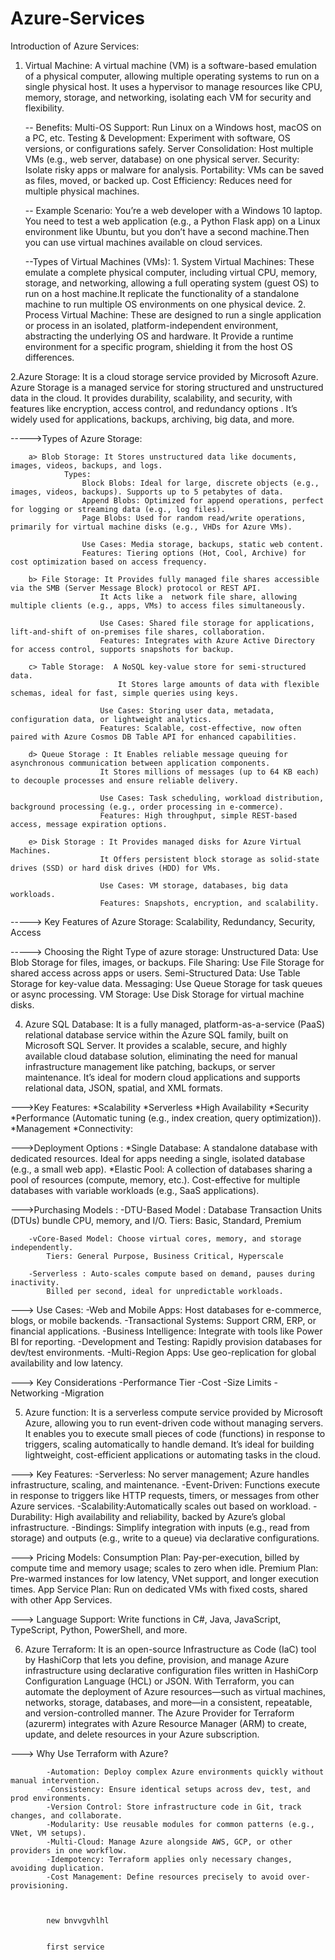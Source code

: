 # Azure-Services
Introduction of Azure Services: 

1. Virtual Machine: A virtual machine (VM) is a software-based emulation of a physical computer, allowing multiple operating systems to run on a single physical host.
                    It uses a hypervisor to manage resources like CPU, memory, storage, and networking, isolating each VM for security and flexibility.

    -- Benefits: 
              Multi-OS Support: Run Linux on a Windows host, macOS on a PC, etc.
              Testing & Development: Experiment with software, OS versions, or configurations safely.
              Server Consolidation: Host multiple VMs (e.g., web server, database) on one physical server.
              Security: Isolate risky apps or malware for analysis.
              Portability: VMs can be saved as files, moved, or backed up.
              Cost Efficiency: Reduces need for multiple physical machines.

    -- Example Scenario:
             You’re a web developer with a Windows 10 laptop. You need to test a web application (e.g., a Python Flask app) on a Linux environment like Ubuntu,
             but you don’t have a second machine.Then you can use virtual machines available on cloud services.

   --Types of Virtual Machines (VMs):
               1. System Virtual Machines: These emulate a complete physical computer, including virtual CPU, memory, storage, and networking, allowing a full operating system
                                          (guest OS) to run on a host machine.It replicate the functionality of a standalone machine to run multiple OS environments on one physical device.
               2. Process Virtual Machine: These are designed to run a single application or process in an isolated, platform-independent environment, abstracting the underlying OS and hardware.
                                           It Provide a runtime environment for a specific program, shielding it from the host OS differences.

                                        

2.Azure Storage: It is a cloud storage service provided by Microsoft Azure. Azure Storage is a managed service for storing structured and      unstructured data in the cloud. It provides durability, scalability, and security, with features like encryption, access control, and redundancy options . It’s widely used for applications, backups, archiving, big data, and more.

----->Types of Azure Storage:

        a> Blob Storage: It Stores unstructured data like documents, images, videos, backups, and logs.
                Types:
                    Block Blobs: Ideal for large, discrete objects (e.g., images, videos, backups). Supports up to 5 petabytes of data.
                    Append Blobs: Optimized for append operations, perfect for logging or streaming data (e.g., log files).
                    Page Blobs: Used for random read/write operations, primarily for virtual machine disks (e.g., VHDs for Azure VMs).

                    Use Cases: Media storage, backups, static web content.
                    Features: Tiering options (Hot, Cool, Archive) for cost optimization based on access frequency.

        b> File Storage: It Provides fully managed file shares accessible via the SMB (Server Message Block) protocol or REST API.
                        It Acts like a  network file share, allowing multiple clients (e.g., apps, VMs) to access files simultaneously.

                        Use Cases: Shared file storage for applications, lift-and-shift of on-premises file shares, collaboration.
                        Features: Integrates with Azure Active Directory for access control, supports snapshots for backup.

        c> Table Storage:  A NoSQL key-value store for semi-structured data.
                            It Stores large amounts of data with flexible schemas, ideal for fast, simple queries using keys.
                    
                        Use Cases: Storing user data, metadata, configuration data, or lightweight analytics.
                        Features: Scalable, cost-effective, now often paired with Azure Cosmos DB Table API for enhanced capabilities.

        d> Queue Storage : It Enables reliable message queuing for asynchronous communication between application components.
                        It Stores millions of messages (up to 64 KB each) to decouple processes and ensure reliable delivery.
                        
                        Use Cases: Task scheduling, workload distribution, background processing (e.g., order processing in e-commerce).
                        Features: High throughput, simple REST-based access, message expiration options.

        e> Disk Storage : It Provides managed disks for Azure Virtual Machines.
                        It Offers persistent block storage as solid-state drives (SSD) or hard disk drives (HDD) for VMs.

                        Use Cases: VM storage, databases, big data workloads.
                        Features: Snapshots, encryption, and scalability.


-----> Key Features of Azure Storage: Scalability, Redundancy, Security, Access

-----> Choosing the Right Type of azure storage: 
            Unstructured Data: Use Blob Storage for files, images, or backups.
            File Sharing: Use File Storage for shared access across apps or users.
            Semi-Structured Data: Use Table Storage for key-value data.
            Messaging: Use Queue Storage for task queues or async processing.
            VM Storage: Use Disk Storage for virtual machine disks.

   

4. Azure SQL Database: It is a fully managed, platform-as-a-service (PaaS) relational database service within the Azure SQL family, built on Microsoft SQL Server. It provides a scalable, secure, and highly available cloud database solution, eliminating the need for manual infrastructure management like patching, backups, or server maintenance. It’s ideal for modern cloud applications and supports relational data, JSON, spatial, and XML formats.

--->Key Features: 
        *Scalability
        *Serverless
        *High Availability
        *Security
        *Performance (Automatic tuning (e.g., index creation, query optimization)).
        *Management
        *Connectivity:

--->Deployment Options :
        *Single Database: A standalone database with dedicated resources.
                        Ideal for apps needing a single, isolated database (e.g., a small web app).
        *Elastic Pool: A collection of databases sharing a pool of resources (compute, memory, etc.).
                        Cost-effective for multiple databases with variable workloads (e.g., SaaS applications).

--->Purchasing Models :
        -DTU-Based Model : Database Transaction Units (DTUs) bundle CPU, memory, and I/O.
            Tiers: Basic, Standard, Premium

        -vCore-Based Model: Choose virtual cores, memory, and storage independently.
            Tiers: General Purpose, Business Critical, Hyperscale

        -Serverless : Auto-scales compute based on demand, pauses during inactivity.
            Billed per second, ideal for unpredictable workloads.

---> Use Cases: 
        -Web and Mobile Apps: Host databases for e-commerce, blogs, or mobile backends.
        -Transactional Systems: Support CRM, ERP, or financial applications.
        -Business Intelligence: Integrate with tools like Power BI for reporting.
        -Development and Testing: Rapidly provision databases for dev/test environments.
        -Multi-Region Apps: Use geo-replication for global availability and low latency.

---> Key Considerations
        -Performance Tier
        -Cost
        -Size Limits
        -Networking
        -Migration


5. Azure function: It is a serverless compute service provided by Microsoft Azure, allowing you to run event-driven code without managing servers. 
                    It enables you to execute small pieces of code (functions) in response to triggers, scaling automatically to handle demand.
                    It’s ideal for building lightweight, cost-efficient applications or automating tasks in the cloud.

---> Key Features: 
            -Serverless: No server management; Azure handles infrastructure, scaling, and maintenance.
            -Event-Driven: Functions execute in response to triggers like HTTP requests, timers, or messages from other Azure services.
            -Scalability:Automatically scales out based on workload.
            -Durability: High availability and reliability, backed by Azure’s global infrastructure.
            -Bindings: Simplify integration with inputs (e.g., read from storage) and outputs (e.g., write to a queue) via declarative configurations.

---> Pricing Models:
            Consumption Plan: Pay-per-execution, billed by compute time and memory usage; scales to zero when idle.
            Premium Plan: Pre-warmed instances for low latency, VNet support, and longer execution times.
            App Service Plan: Run on dedicated VMs with fixed costs, shared with other App Services.

---> Language Support: Write functions in C#, Java, JavaScript, TypeScript, Python, PowerShell, and more.




6. Azure Terraform: It is an open-source Infrastructure as Code (IaC) tool by HashiCorp that lets you define, provision, and manage Azure infrastructure using declarative configuration files written in HashiCorp Configuration Language (HCL) or JSON. With Terraform, you can automate the deployment of Azure resources—such as virtual machines, networks, storage, databases, and more—in a consistent, repeatable, and version-controlled manner. The Azure Provider for Terraform (azurerm) integrates with Azure Resource Manager (ARM) to create, update, and delete resources in your Azure subscription.

---> Why Use Terraform with Azure?
            
            -Automation: Deploy complex Azure environments quickly without manual intervention.
            -Consistency: Ensure identical setups across dev, test, and prod environments.
            -Version Control: Store infrastructure code in Git, track changes, and collaborate.
            -Modularity: Use reusable modules for common patterns (e.g., VNet, VM setups).
            -Multi-Cloud: Manage Azure alongside AWS, GCP, or other providers in one workflow.
            -Idempotency: Terraform applies only necessary changes, avoiding duplication.
            -Cost Management: Define resources precisely to avoid over-provisioning.



            new bnvvgvhlhl


            first service
            
